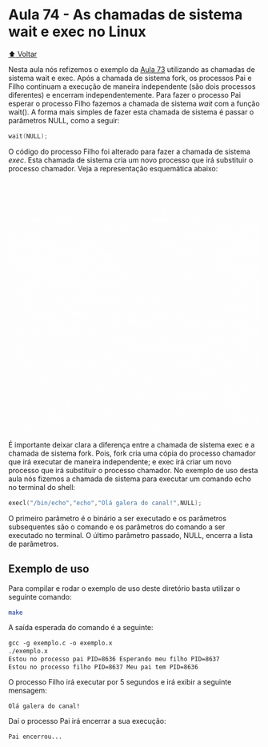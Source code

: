 # Aula 74 - As chamadas de sistema wait e exec no Linux

[:arrow_up: Voltar](https://github.com/Geofisicando/C-orientado-a-testes#%C3%ADndice)

Nesta aula nós refizemos o exemplo da
[Aula 73](https://github.com/Geofisicando/C-orientado-a-testes/tree/main/exemplos/syscalls/fork#aula-73---criar-processos-no-linux-a-chamada-de-sistema-fork)
utilizando as chamadas de sistema wait e exec. Após a chamada de sistema fork, os processos Pai e Filho continuam a execução de maneira independente (são
dois processos diferentes) e encerram independentemente. Para fazer o processo Pai esperar o processo Filho fazemos a chamada de sistema _wait_ com a função
wait(). A forma mais simples de fazer esta chamada de sistema é passar o parâmetros NULL, como a seguir:

```c
wait(NULL);
```

O código do processo Filho foi alterado para fazer a chamada de sistema _exec_. Esta chamada de sistema cria um novo processo que irá substituir o processo
chamador. Veja a representação esquemática abaixo:

<img src="https://github.com/Geofisicando/C-orientado-a-testes/blob/main/exemplos/syscalls/wait_exec/wait%20exec.gif" width=800>

É importante deixar clara a diferença entre a chamada de sistema exec e a chamada de sistema fork.
Pois, fork cria uma cópia do processo chamador que irá executar de maneira independente; e exec irá criar um novo processo que irá substituir o processo
chamador. No exemplo de uso desta aula nós fizemos a chamada de sistema para executar um comando echo no terminal do shell:

```c
execl("/bin/echo","echo","Olá galera do canal!",NULL);
```

O primeiro parâmetro é o binário a ser executado e os parâmetros subsequentes são  o comando e os parâmetros do comando a ser executado no terminal. O último
parâmetro passado, NULL, encerra a lista de parâmetros.

## Exemplo de uso

Para compilar e rodar o exemplo de uso deste diretório basta utilizar o seguinte comando:

```sh
make
```

A saída esperada do comando é a seguinte:

```
gcc -g exemplo.c -o exemplo.x
./exemplo.x
Estou no processo pai PID=8636 Esperando meu filho PID=8637
Estou no processo filho PID=8637 Meu pai tem PID=8636
```

O processo Filho irá executar por 5 segundos e irá exibir a seguinte mensagem:

```
Olá galera do canal!
```

Daí o processo Pai irá encerrar a sua execução:

```
Pai encerrou...
```
